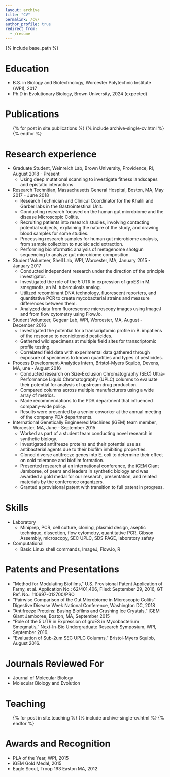 ```yaml
---
layout: archive
title: "CV"
permalink: /cv/
author_profile: true
redirect_from:
  - /resume
---
```


{% include base_path %}

Education
======
* B.S. in Biology and Biotechnology, Worcester Polytechnic Institute (WPI), 2017
* Ph.D in Evolutionary Biology, Brown University, 2024 (expected)


Publications
======
  <ul>{% for post in site.publications %}
    {% include archive-single-cv.html %}
  {% endfor %}</ul>

Research experience
======
* Graduate Student, Weinreich Lab, Brown University, Providence, RI, August 2018 - Present
  * Using deep mutational scanning to investigate fitness landscapes and epistatic interactions
* Research Technitian, Massachusetts General Hospital, Boston, MA, May 2017 - June 2018
  * Research Technician and Clinical Coordinator for the Khalili and Garber labs in the Gastrointestinal
Unit.
  * Conducting research focused on the human gut microbiome and the disease Microscopic Colitis.
  * Recruiting patients into research studies, involving contacting potential subjects, explaining the
nature of the study, and drawing blood samples for some studies.
  * Processing research samples for human gut microbiome analysis, from sample collection to nucleic
acid extraction.
  * Performing bioinformatic analysis of metagenome shotgun sequencing to analyze gut microbiome
composition.
* Student Volunteer, Shell Lab, WPI, Worcester, MA, January 2015 - January 2017
  * Conducted independent research under the direction of the principle investigator.
  * Investigated the role of the 5’UTR in expression of groES in M. smegmotis, an M. tuberculosis analog.
  * Utilized recombinant DNA technology, fluorescent reporters, and quantitative PCR to create
mycobacterial strains and measure differences between them.
  * Analyzed data from fluorescence microscopy images using ImageJ and from flow cytometry using
FlowJo.
* Student Volunteer, Gegear Lab, WPI, Worcester, MA, August - December 2016
  * Investigated the potential for a transcriptomic profile in B. impatiens of the response to neonicitenoid
pesticides.
  * Gathered wild specimens at multiple field sites for transcriptomic profile testing.
  * Correlated field data with experimental data gathered through exposure of specimens to known
quantities and types of pesticides.
* Process Development-Analytics Intern, Bristol-Myers Squibb, Devens, MA, une - August 2016
  * Conducted research on Size-Exclusion Chromatography (SEC) Ultra-Performance Liquid
Chromatography (UPLC) columns to evaluate their potential for analysis of upstream drug production.
  * Compared columns across multiple manufacturers using a wide array of metrics.
  * Made recommendations to the PDA department that influenced company-wide policy.
  * Results were presented by a senior coworker at the annual meeting of the company PDA
departments.
* International Genetically Engineered Machines (iGEM) team member, Worcester, MA, June - September 2015
  * Worked as part of a student team conducting novel research in synthetic biology.
  * Investigated antifreeze proteins and their potential use as antibacterial agents due to their biofilm
inhibiting properties.
  * Cloned diverse antifreeze genes into E. coli to determine their effect on cold tolerance and biofilm
formation.
  * Presented research at an international conference, the iGEM Giant Jamboree, of peers and leaders in
synthetic biology and was awarded a gold medal for our research, presentation, and related materials
by the conference organizers.
  * Granted a provisional patent with transition to full patent in progress.
  
Skills
======
* Laboratory
  * Miniprep, PCR, cell culture, cloning, plasmid design, aseptic technique, dissection, flow cytometry,
quantitative PCR, Gibson Assembly, microscopy, SEC UPLC, SDS PAGE, laboratory safety
* Computational
  * Basic Linux shell commands, ImageJ, FlowJo, R
  
Patents and Presentations
======
* "Method for Modulating Biofilms," U.S. Provisional Patent Application of Farny, et al. Application No.:
62/401,406, Filed: September 29, 2016, GT Ref. No.: 110697-012700/PRO
* “Pairwise Comparison of the Gut Microbiome in Microscopic Colitis” Digestive Disease Week National
Conference, Washington DC, 2018
* “Antifreeze Proteins: Busing Biofilms and Crushing Ice Crystals,” iGEM Giant Jamboree, Boston, MA,
September 2015
* “Role of the 5’UTR in Expression of groES in Mycobacterium Smegmatis,” Next-In-Bio Undergraduate Research
Symposium, WPI, September 2016.
* “Evaluation of Sub-2um SEC UPLC Columns,” Bristol-Myers Squibb, August 2016.

Journals Reviewed For
======
* Journal of Molecular Biology
* Molecular Biology and Evolution
  
Teaching
======
  <ul>{% for post in site.teaching %}
    {% include archive-single-cv.html %}
  {% endfor %}</ul>
  
Awards and Recognition
======
* PLA of the Year, WPI, 2015
* iGEM Gold Medal, 2015
* Eagle Scout, Troop 193 Easton MA, 2012
